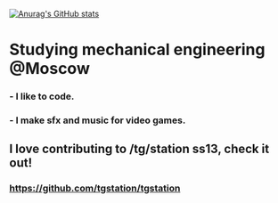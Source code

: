 [![Anurag's GitHub stats](https://github-readme-stats.vercel.app/api?username=sadboysuss)](https://github.com/anuraghazra/github-readme-stats)

# Studying mechanical engineering @Moscow

### - I like to code.
### - I make sfx and music for video games.

## I love contributing to /tg/station ss13, check it out!
### https://github.com/tgstation/tgstation
